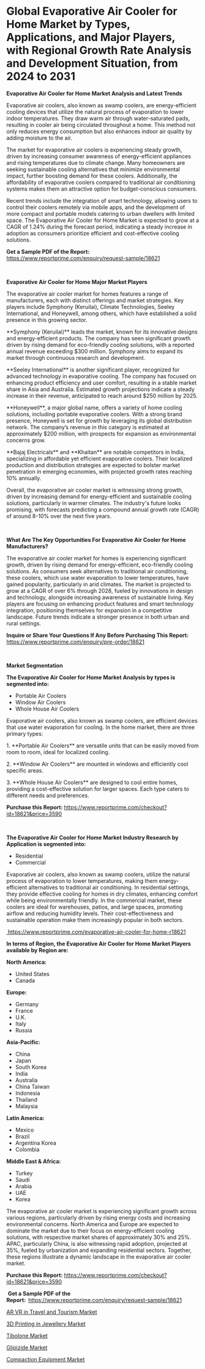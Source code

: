 <p><h1>Global Evaporative Air Cooler for Home Market by Types, Applications, and Major Players, with Regional Growth Rate Analysis and Development Situation, from 2024 to 2031</h1></p><p><strong>Evaporative Air Cooler for Home Market Analysis and Latest Trends</strong></p>
<p><p>Evaporative air coolers, also known as swamp coolers, are energy-efficient cooling devices that utilize the natural process of evaporation to lower indoor temperatures. They draw warm air through water-saturated pads, resulting in cooler air being circulated throughout a home. This method not only reduces energy consumption but also enhances indoor air quality by adding moisture to the air.</p><p>The market for evaporative air coolers is experiencing steady growth, driven by increasing consumer awareness of energy-efficient appliances and rising temperatures due to climate change. Many homeowners are seeking sustainable cooling alternatives that minimize environmental impact, further boosting demand for these coolers. Additionally, the affordability of evaporative coolers compared to traditional air conditioning systems makes them an attractive option for budget-conscious consumers.</p><p>Recent trends include the integration of smart technology, allowing users to control their coolers remotely via mobile apps, and the development of more compact and portable models catering to urban dwellers with limited space. The Evaporative Air Cooler for Home Market is expected to grow at a CAGR of 1.24% during the forecast period, indicating a steady increase in adoption as consumers prioritize efficient and cost-effective cooling solutions.</p></p>
<p><strong>Get a Sample PDF of the Report:&nbsp;</strong> <a href="https://www.reportprime.com/enquiry/request-sample/18621?utm_campaign=1119&utm_medium=2&utm_source=Github&utm_content=ia&utm_term=21112024&utm_id=evaporative-air-cooler-for-home">https://www.reportprime.com/enquiry/request-sample/18621</a></p>
<p>&nbsp;</p>
<p><strong>Evaporative Air Cooler for Home Major Market Players</strong></p>
<p><p>The evaporative air cooler market for homes features a range of manufacturers, each with distinct offerings and market strategies. Key players include Symphony (Keruilai), Climate Technologies, Seeley International, and Honeywell, among others, which have established a solid presence in this growing sector.</p><p>**Symphony (Keruilai)** leads the market, known for its innovative designs and energy-efficient products. The company has seen significant growth driven by rising demand for eco-friendly cooling solutions, with a reported annual revenue exceeding $300 million. Symphony aims to expand its market through continuous research and development.</p><p>**Seeley International** is another significant player, recognized for advanced technology in evaporative cooling. The company has focused on enhancing product efficiency and user comfort, resulting in a stable market share in Asia and Australia. Estimated growth projections indicate a steady increase in their revenue, anticipated to reach around $250 million by 2025.</p><p>**Honeywell**, a major global name, offers a variety of home cooling solutions, including portable evaporative coolers. With a strong brand presence, Honeywell is set for growth by leveraging its global distribution network. The company’s revenue in this category is estimated at approximately $200 million, with prospects for expansion as environmental concerns grow.</p><p>**Bajaj Electricals** and **Khaitan** are notable competitors in India, specializing in affordable yet efficient evaporative coolers. Their localized production and distribution strategies are expected to bolster market penetration in emerging economies, with projected growth rates reaching 10% annually.</p><p>Overall, the evaporative air cooler market is witnessing strong growth, driven by increasing demand for energy-efficient and sustainable cooling solutions, particularly in warmer climates. The industry's future looks promising, with forecasts predicting a compound annual growth rate (CAGR) of around 8-10% over the next five years.</p></p>
<p>&nbsp;</p>
<p><strong>What Are The Key Opportunities For Evaporative Air Cooler for Home Manufacturers?</strong></p>
<p><p>The evaporative air cooler market for homes is experiencing significant growth, driven by rising demand for energy-efficient, eco-friendly cooling solutions. As consumers seek alternatives to traditional air conditioning, these coolers, which use water evaporation to lower temperatures, have gained popularity, particularly in arid climates. The market is projected to grow at a CAGR of over 6% through 2028, fueled by innovations in design and technology, alongside increasing awareness of sustainable living. Key players are focusing on enhancing product features and smart technology integration, positioning themselves for expansion in a competitive landscape. Future trends indicate a stronger presence in both urban and rural settings.</p></p>
<p><strong>Inquire or Share Your Questions If Any Before Purchasing This Report:</strong> <a href="https://www.reportprime.com/enquiry/pre-order/18621?utm_campaign=1119&utm_medium=2&utm_source=Github&utm_content=ia&utm_term=21112024&utm_id=evaporative-air-cooler-for-home">https://www.reportprime.com/enquiry/pre-order/18621</a></p>
<p>&nbsp;</p>
<p><strong>Market Segmentation</strong></p>
<p><strong>The Evaporative Air Cooler for Home Market Analysis by types is segmented into:</strong></p>
<p><ul><li>Portable Air Coolers</li><li>Window Air Coolers</li><li>Whole House Air Coolers</li></ul></p>
<p><p>Evaporative air coolers, also known as swamp coolers, are efficient devices that use water evaporation for cooling. In the home market, there are three primary types: </p><p>1. **Portable Air Coolers** are versatile units that can be easily moved from room to room, ideal for localized cooling. </p><p>2. **Window Air Coolers** are mounted in windows and efficiently cool specific areas. </p><p>3. **Whole House Air Coolers** are designed to cool entire homes, providing a cost-effective solution for larger spaces. Each type caters to different needs and preferences.</p></p>
<p><strong>Purchase this Report:&nbsp;</strong><a href="https://www.reportprime.com/checkout?id=18621&price=3590&utm_campaign=1119&utm_medium=2&utm_source=Github&utm_content=ia&utm_term=21112024&utm_id=evaporative-air-cooler-for-home">https://www.reportprime.com/checkout?id=18621&price=3590</a></p>
<p>&nbsp;</p>
<p><strong>The Evaporative Air Cooler for Home Market Industry Research by Application is segmented into:</strong></p>
<p><ul><li>Residential</li><li>Commercial</li></ul></p>
<p><p>Evaporative air coolers, also known as swamp coolers, utilize the natural process of evaporation to lower temperatures, making them energy-efficient alternatives to traditional air conditioning. In residential settings, they provide effective cooling for homes in dry climates, enhancing comfort while being environmentally friendly. In the commercial market, these coolers are ideal for warehouses, patios, and large spaces, promoting airflow and reducing humidity levels. Their cost-effectiveness and sustainable operation make them increasingly popular in both sectors.</p></p>
<p><a href="https://www.reportprime.com/evaporative-air-cooler-for-home-r18621?utm_campaign=1119&utm_medium=2&utm_source=Github&utm_content=ia&utm_term=21112024&utm_id=evaporative-air-cooler-for-home">&nbsp;https://www.reportprime.com/evaporative-air-cooler-for-home-r18621</a></p>
<p><strong>In terms of Region, the Evaporative Air Cooler for Home Market Players available by Region are:</strong></p>
<p>
    <p> <strong> North America: </strong>
        <ul>
            <li>United States</li>
            <li>Canada</li>
        </ul>
        </p> 
    <p> <strong> Europe: </strong>
        <ul>
            <li>Germany</li>
            <li>France</li>
            <li>U.K.</li>
            <li>Italy</li>
            <li>Russia</li>
        </ul>
        </p> 
    <p> <strong> Asia-Pacific: </strong>
        <ul>
            <li>China</li>
            <li>Japan</li>
            <li>South Korea</li>
            <li>India</li>
            <li>Australia</li>
            <li>China Taiwan</li>
            <li>Indonesia</li>
            <li>Thailand</li>
            <li>Malaysia</li>
        </ul>
        </p> 
    <p> <strong> Latin America: </strong>
        <ul>
            <li>Mexico</li>
            <li>Brazil</li>
            <li>Argentina Korea</li>
            <li>Colombia</li>
        </ul>
        </p> 
    <p> <strong> Middle East & Africa: </strong>
        <ul>
            <li>Turkey</li>
            <li>Saudi</li>
            <li>Arabia</li>
            <li>UAE</li>
            <li>Korea</li>
        </ul>
    </p>
    </p>
<p><p>The evaporative air cooler market is experiencing significant growth across various regions, particularly driven by rising energy costs and increasing environmental concerns. North America and Europe are expected to dominate the market due to their focus on energy-efficient cooling solutions, with respective market shares of approximately 30% and 25%. APAC, particularly China, is also witnessing rapid adoption, projected at 35%, fueled by urbanization and expanding residential sectors. Together, these regions illustrate a dynamic landscape in the evaporative air cooler market.</p></p>
<p><strong>Purchase this Report: </strong><a href="https://www.reportprime.com/checkout?id=18621&price=3590&utm_campaign=1119&utm_medium=2&utm_source=Github&utm_content=ia&utm_term=21112024&utm_id=evaporative-air-cooler-for-home">https://www.reportprime.com/checkout?id=18621&price=3590</a></p>
<p>&nbsp;<strong>Get a Sample PDF of the Report:&nbsp;&nbsp;</strong><a href="https://www.reportprime.com/enquiry/request-sample/18621?utm_campaign=1119&utm_medium=2&utm_source=Github&utm_content=ia&utm_term=21112024&utm_id=evaporative-air-cooler-for-home">https://www.reportprime.com/enquiry/request-sample/18621</a></p>
<p><strong></strong></p>
<p><p><a href="https://www.linkedin.com/pulse/ar-vr-travel-tourism-market-size-analysis-2024-2031-deployment-rjgzf?utm_campaign=1119&utm_medium=2&utm_source=Github&utm_content=ia&utm_term=21112024&utm_id=evaporative-air-cooler-for-home">AR VR in Travel and Tourism Market</a></p><p><a href="https://www.linkedin.com/pulse/detailed-analysis-3d-printing-jewellery-market-size-dynamics-g1nzf?utm_campaign=1119&utm_medium=2&utm_source=Github&utm_content=ia&utm_term=21112024&utm_id=evaporative-air-cooler-for-home">3D Printing in Jewellery Market</a></p><p><a href="https://issuu.com/reportprime-2/docs/tibolone-market-size-2030.pptx_096558e878cf96?utm_campaign=1119&utm_medium=2&utm_source=Github&utm_content=ia&utm_term=21112024&utm_id=evaporative-air-cooler-for-home">Tibolone Market</a></p><p><a href="https://issuu.com/reportprime-2/docs/glipizide-market-size-2030.pptx_82d671b604446c?utm_campaign=1119&utm_medium=2&utm_source=Github&utm_content=ia&utm_term=21112024&utm_id=evaporative-air-cooler-for-home">Glipizide Market</a></p><p><a href="https://github.com/JakirUddin651/Market-Research-Report-List-1/blob/main/compaction-equipment-market.md?utm_campaign=1119&utm_medium=2&utm_source=Github&utm_content=ia&utm_term=21112024&utm_id=evaporative-air-cooler-for-home">Compaction Equipment Market</a></p></p>